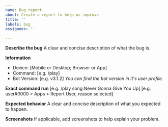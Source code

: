 ```yaml
---
name: Bug report
about: Create a report to help us improve
title: ''
labels: bug
assignees: ''

---
```


**Describe the bug**
A clear and concise description of what the bug is.

**Information**
- Device: [Mobile or Desktop; Browser or App]
- Command: [e.g. /play]
- Bot Version: [e.g. v3.1.2]
*You can find the bot version in it's user profile.*

**Exact command run**
[e.g. /play song:Never Gonna Give You Up]
[e.g. user#0000 > Apps > Report User, reason selected]

**Expected behavior**
A clear and concise description of what you expected to happen.

**Screenshots**
If applicable, add screenshots to help explain your problem.
